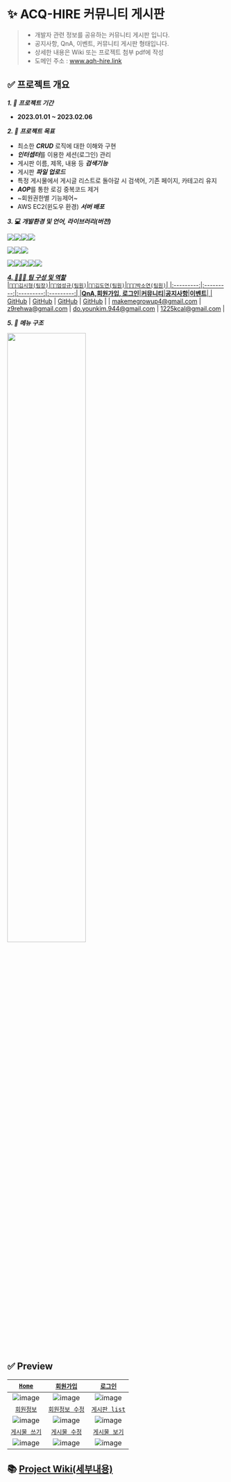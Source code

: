 # ✨ ACQ-HIRE 커뮤니티 게시판
> - 개발자 관련 정보를 공유하는 커뮤니티 게시판 입니다.   
> - 공지사항, QnA, 이벤트, 커뮤니티 게시판 형태입니다.
> - 상세한 내용은 Wiki 또는 프로젝트 첨부 pdf에 작성   
> - 도메인 주소 : www.aqh-hire.link
## ✅ 프로젝트 개요

***1. 📅 프로젝트 기간***
 - **2023.01.01 ~ 2023.02.06**

***2. 🎯 프로젝트 목표***
 - 최소한 ***CRUD*** 로직에 대한 이해와 구현
 - ***인터셉터***를 이용한 세션(로그인) 관리
 - 게시판 이름, 제목, 내용 등 ***검색기능***
 - 게시판 ***파일 업로드***
 - 특정 게시물에서 게시글 리스트로 돌아갈 시 검색어, 기존 페이지, 카테고리 유지
 - ***AOP***를 통한 로깅 중복코드 제거
 - ~회원권한별 기능제어~
 - AWS EC2(윈도우 환경) ***서버 배포***
 
***3. 💻 개발환경 및 언어, 라이브러리(버전)***


<a href="https://www.java.com/ko/"><img src="https://img.shields.io/badge/Java(8)-007396?style=for-the-badge&logo=Java&logoColor=white"></a><a href="https://www.w3.org/"><img src="https://img.shields.io/badge/html-E34F26?style=for-the-badge&logo=html5&logoColor=white"></a><a href=
"https://www.w3.org/TR/CSS/"><img src="https://img.shields.io/badge/css-1572B6?style=for-the-badge&logo=css3&logoColor=white"></a><a href="https://developer.mozilla.org/ko/docs/Web/JavaScript"><img src="https://img.shields.io/badge/javascript-F7DF1E?style=for-the-badge&logo=javascript&logoColor=black"></a>

<a href="https://spring.io/"><img src="https://img.shields.io/badge/Spring(5.0.7)-6DB33F?style=for-the-badge&logo=Spring&logoColor=white"></a><a href="https://tomcat.apache.org/"><img src="https://img.shields.io/badge/apache tomcat(9.0.65)-F8DC75?style=for-the-badge&logo=apachetomcat&logoColor=black"></a><a href="https://www.mysql.com/"><img src="https://img.shields.io/badge/mysql(8.0.31)-4479A1?style=for-the-badge&logo=mysql&logoColor=white"></a>

<a href="https://jquery.com/"><img src="https://img.shields.io/badge/jquery(3.5.1)-0769AD?style=for-the-badge&logo=jquery&logoColor=white"></a><a href="https://getbootstrap.com/docs/4.5/getting-started/introduction/"><img src="https://img.shields.io/badge/bootstrap(4.5.3)-7952B3?style=for-the-badge&logo=bootstrap&logoColor=white"></a><a href="https://git-scm.com/"><img src="https://img.shields.io/badge/git-F05032?style=for-the-badge&logo=git&logoColor=white"></a><a href="https://github.com/"><img src="https://img.shields.io/badge/github-181717?style=for-the-badge&logo=github&logoColor=white"></a><a href="https://aws.amazon.com/ko/ec2/"><img src="https://img.shields.io/badge/AWS EC2(window)-FF9900?style=for-the-badge&logo=aws&logoColor=white">
 
***4. 🙍‍♂️🙍 팀 구성 및 역할***  
|`👨🏽‍💻김시형(팀장)`|`👨‍💻엄성규(팀원)`|`👩‍💻김도연(팀원)`|`👩🏻‍💻박소연(팀원)`|
|:---------:|:---------:|:---------:|:---------:|
|**QnA,회원가입, 로그인**|**커뮤니티**|**공지사항**|**이벤트**|
| [GitHub](https://github.com/makemegrowup) | [GitHub](https://github.com/Devesg) | [GitHub](https://github.com/kimdoyeon12) | [GitHub](https://github.com/ori52) |
| makemegrowup4@gmail.com | z9rehwa@gmail.com | do.younkim.944@gmail.com | 1225kcal@gmail.com |
  
***5. 📌 메뉴 구조***

<img src="https://user-images.githubusercontent.com/117618309/218298624-ed0266dc-5555-41b9-bdff-dad3596d0778.png" width="60%">   

## ✅ Preview
 
[`Home`](https://github.com/acqu-hire/AcquhireTeamPrj/wiki/main(index.jsp))|[`회원가입`](https://github.com/acqu-hire/AcquhireTeamPrj/wiki/register(register_form.jsp))|[`로그인`]()|
:-------:|:-------:|:-------:|
![image](https://user-images.githubusercontent.com/117618309/218314186-57d880f0-c3e5-472e-8153-13b0503d77f1.png)|![image](https://user-images.githubusercontent.com/117618309/218315152-f36601be-c29b-4edf-822c-ef8f2762eca9.png)|![image](https://user-images.githubusercontent.com/117618309/218315194-b656c074-4953-497b-bebc-19f6ca12e072.png)|
[`회원정보`]()|[`회원정보 수정`]()|[`게시판 list`]()|
![image](https://user-images.githubusercontent.com/117618309/218315248-85778e14-7c7c-4bf8-871d-8f6cb9cb5d9a.png)|![image](https://user-images.githubusercontent.com/117618309/218315282-db785206-b150-43e9-8029-da4050ee0291.png)|![image](https://user-images.githubusercontent.com/117618309/218315315-a3d16357-b6f4-4db1-98b9-edb29f4ab562.png)|
[`게시물 쓰기`]()|[`게시물 수정`]()|[`게시물 보기`]()|
![image](https://user-images.githubusercontent.com/117618309/218315376-7069186f-901d-4b46-ac9f-7fa69d04df87.png)|![image](https://user-images.githubusercontent.com/117618309/218315430-040cf7e1-1006-49b9-91fb-f7792bd75c5e.png)|![image](https://user-images.githubusercontent.com/117618309/218315455-02ef1182-2163-43a4-a32b-985a9793c540.png)

## 📚 [Project Wiki(세부내용)](https://github.com/acqu-hire/AcquhireTeamPrj/wiki)




